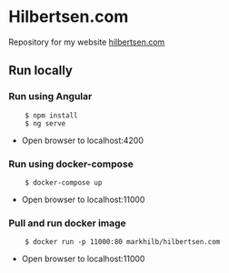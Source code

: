 # Hilbertsen.com

Repository for my website [hilbertsen.com](https://www.hilbertsen.com)

## Run locally
### Run using Angular
````
    $ npm install
    $ ng serve
````
* Open browser to localhost:4200

### Run using docker-compose
````
    $ docker-compose up
````
* Open browser to localhost:11000

### Pull and run docker image
````
    $ docker run -p 11000:80 markhilb/hilbertsen.com
````
* Open browser to localhost:11000
